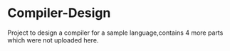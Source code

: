 # Compiler-Design
Project to design a compiler for a sample language,contains 4 more parts which were not uploaded here.
